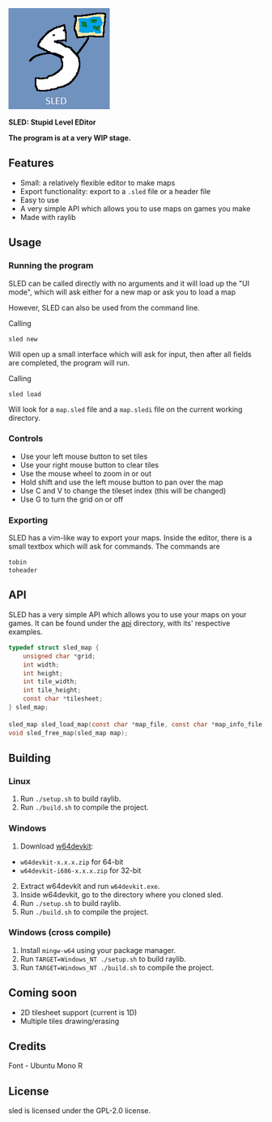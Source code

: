 ![](https://github.com/catmanl/sled/blob/main/assets/logo_big.png)

**SLED: Stupid Level EDitor**

**The program is at a very WIP stage.**

## Features
- Small: a relatively flexible editor to make maps
- Export functionality: export to a `.sled` file or a header file
- Easy to use
- A very simple API which allows you to use maps on games you make
- Made with raylib

## Usage

### Running the program
SLED can be called directly with no arguments and it will load up the "UI mode", which will ask either for a new map or ask you to load a map

However, SLED can also be used from the command line.

Calling
```
sled new
```
Will open up a small interface which will ask for input, then after all fields are completed, the program will run.

Calling
```
sled load
```
Will look for a `map.sled` file and a `map.sledi` file on the current working directory.

### Controls
- Use your left mouse button to set tiles
- Use your right mouse button to clear tiles
- Use the mouse wheel to zoom in or out
- Hold shift and use the left mouse button to pan over the map
- Use C and V to change the tileset index (this will be changed)
- Use G to turn the grid on or off

### Exporting
SLED has a vim-like way to export your maps. Inside the editor, there is a small textbox which will ask for commands. The commands are
```
tobin
toheader
```

## API
SLED has a very simple API which allows you to use your maps on your games. It can be found under the [api](https://github.com/catmanl/sled/tree/main/src/api/) directory, with its' respective examples.
```c
typedef struct sled_map {
    unsigned char *grid;
    int width;
    int height;
    int tile_width;
    int tile_height;
    const char *tilesheet;
} sled_map;

sled_map sled_load_map(const char *map_file, const char *map_info_file);
void sled_free_map(sled_map map);
```

## Building

### Linux
1. Run `./setup.sh` to build raylib.
2. Run `./build.sh` to compile the project.

### Windows
1. Download [w64devkit](https://github.com/skeeto/w64devkit/releases):
* `w64devkit-x.x.x.zip` for 64-bit
* `w64devkit-i686-x.x.x.zip` for 32-bit
2. Extract w64devkit and run `w64devkit.exe`.
3. Inside w64devkit, go to the directory where you cloned sled.
4. Run `./setup.sh` to build raylib.
5. Run `./build.sh` to compile the project.

### Windows (cross compile)
1. Install `mingw-w64` using your package manager.
2. Run `TARGET=Windows_NT ./setup.sh` to build raylib.
3. Run `TARGET=Windows_NT ./build.sh` to compile the project.

## Coming soon
- 2D tilesheet support (current is 1D)
- Multiple tiles drawing/erasing

## Credits
Font - Ubuntu Mono R

## License
sled is licensed under the GPL-2.0 license.

